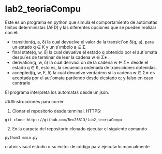 # lab2_teoriaCompu
Este es un programa en python que simula el comportamiento de autómatas finitos deterministas (AFD) y las diferentes opciones que se pueden realizar con él:
- transition(q, a, δ) la cual devuelve el valor de la transici´on δ(q, a), para un estado q ∈ K y un s´ımbolo a ∈ Σ.
- final state(q, w, δ) la cual devuelve el estado q obtenido por el aut´omata despu´es de terminar de leer la cadena w ∈ Σ∗.
- derivation(q, w, δ) la cual derivaci´on de la cadena w ∈ Σ∗ desde el estado q ∈ K, esto es, la secuencia ordenada de transiciones obtenidas.
- accepted(q, w, F, δ) la cual devuelve verdadero si la cadena w ∈ Σ∗ es aceptada por el aut´omata partiendo desde elestado q; y falso en caso contrario

El programa interpreta los automatas desde un json.

###Instrucciones para correr
1) Clonar el repositorio desde terminal. HTTPS:
```
git clone https://github.com/Ren23813/lab2_teoriaCompu 
```

2) En la carpeta del repositorio clonado ejecutar el siguiente comando
```
python3 main.py
```
o abrir visual estudio o su editor de código para ejecutarlo manualmente
